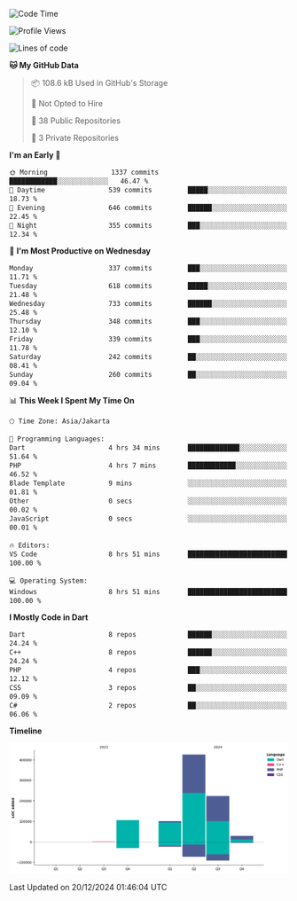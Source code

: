 <!--START_SECTION:waka-->
![Code Time](http://img.shields.io/badge/Code%20Time-334%20hrs%2056%20mins-blue)

![Profile Views](http://img.shields.io/badge/Profile%20Views-0-blue)

![Lines of code](https://img.shields.io/badge/From%20Hello%20World%20I%27ve%20Written-883.6%20thousand%20lines%20of%20code-blue)

**🐱 My GitHub Data** 

> 📦 108.6 kB Used in GitHub's Storage 
 > 
> 🚫 Not Opted to Hire
 > 
> 📜 38 Public Repositories 
 > 
> 🔑 3 Private Repositories 
 > 
**I'm an Early 🐤** 

```text
🌞 Morning                1337 commits        ████████████░░░░░░░░░░░░░   46.47 % 
🌆 Daytime                539 commits         █████░░░░░░░░░░░░░░░░░░░░   18.73 % 
🌃 Evening                646 commits         ██████░░░░░░░░░░░░░░░░░░░   22.45 % 
🌙 Night                  355 commits         ███░░░░░░░░░░░░░░░░░░░░░░   12.34 % 
```
📅 **I'm Most Productive on Wednesday** 

```text
Monday                   337 commits         ███░░░░░░░░░░░░░░░░░░░░░░   11.71 % 
Tuesday                  618 commits         █████░░░░░░░░░░░░░░░░░░░░   21.48 % 
Wednesday                733 commits         ██████░░░░░░░░░░░░░░░░░░░   25.48 % 
Thursday                 348 commits         ███░░░░░░░░░░░░░░░░░░░░░░   12.10 % 
Friday                   339 commits         ███░░░░░░░░░░░░░░░░░░░░░░   11.78 % 
Saturday                 242 commits         ██░░░░░░░░░░░░░░░░░░░░░░░   08.41 % 
Sunday                   260 commits         ██░░░░░░░░░░░░░░░░░░░░░░░   09.04 % 
```


📊 **This Week I Spent My Time On** 

```text
🕑︎ Time Zone: Asia/Jakarta

💬 Programming Languages: 
Dart                     4 hrs 34 mins       █████████████░░░░░░░░░░░░   51.64 % 
PHP                      4 hrs 7 mins        ████████████░░░░░░░░░░░░░   46.52 % 
Blade Template           9 mins              ░░░░░░░░░░░░░░░░░░░░░░░░░   01.81 % 
Other                    0 secs              ░░░░░░░░░░░░░░░░░░░░░░░░░   00.02 % 
JavaScript               0 secs              ░░░░░░░░░░░░░░░░░░░░░░░░░   00.01 % 

🔥 Editors: 
VS Code                  8 hrs 51 mins       █████████████████████████   100.00 % 

💻 Operating System: 
Windows                  8 hrs 51 mins       █████████████████████████   100.00 % 
```

**I Mostly Code in Dart** 

```text
Dart                     8 repos             ██████░░░░░░░░░░░░░░░░░░░   24.24 % 
C++                      8 repos             ██████░░░░░░░░░░░░░░░░░░░   24.24 % 
PHP                      4 repos             ███░░░░░░░░░░░░░░░░░░░░░░   12.12 % 
CSS                      3 repos             ██░░░░░░░░░░░░░░░░░░░░░░░   09.09 % 
C#                       2 repos             ██░░░░░░░░░░░░░░░░░░░░░░░   06.06 % 
```



**Timeline**

![Lines of Code chart](https://raw.githubusercontent.com/PradiptaAhmad/PradiptaAhmad/main/assets/bar_graph.png)


 Last Updated on 20/12/2024 01:46:04 UTC
<!--END_SECTION:waka-->
